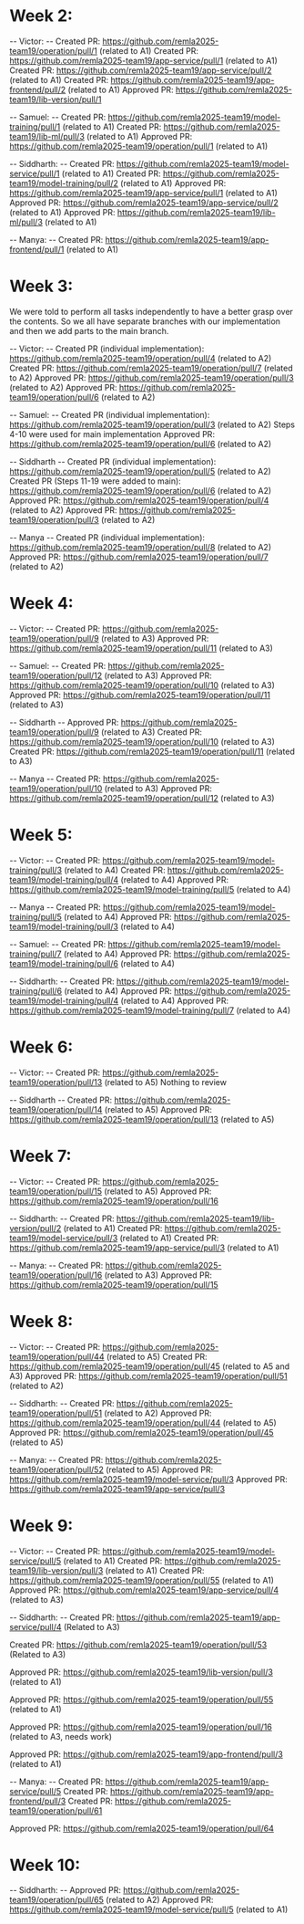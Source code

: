 # Week 2:

-- Victor: --
Created PR: https://github.com/remla2025-team19/operation/pull/1 (related to A1)
Created PR: https://github.com/remla2025-team19/app-service/pull/1 (related to A1)
Created PR: https://github.com/remla2025-team19/app-service/pull/2 (related to A1)
Created PR: https://github.com/remla2025-team19/app-frontend/pull/2 (related to A1)
Approved PR: https://github.com/remla2025-team19/lib-version/pull/1

-- Samuel: --
Created PR: https://github.com/remla2025-team19/model-training/pull/1 (related to A1)
Created PR: https://github.com/remla2025-team19/lib-ml/pull/3 (related to A1)
Approved PR: https://github.com/remla2025-team19/operation/pull/1 (related to A1)

-- Siddharth: --
Created PR: https://github.com/remla2025-team19/model-service/pull/1 (related to A1)
Created PR: https://github.com/remla2025-team19/model-training/pull/2 (related to A1)
Approved PR: https://github.com/remla2025-team19/app-service/pull/1 (related to A1)
Approved PR: https://github.com/remla2025-team19/app-service/pull/2 (related to A1)
Approved PR: https://github.com/remla2025-team19/lib-ml/pull/3 (related to A1)

-- Manya: --
Created PR: https://github.com/remla2025-team19/app-frontend/pull/1 (related to A1)

# Week 3:
We were told to perform all tasks independently to have a better grasp over the contents.
So we all have separate branches with our implementation and then we add parts to the main branch.

-- Victor: --
Created PR (individual implementation): https://github.com/remla2025-team19/operation/pull/4 (related to A2)
Created PR: https://github.com/remla2025-team19/operation/pull/7 (related to A2)
Approved PR: https://github.com/remla2025-team19/operation/pull/3 (related to A2)
Approved PR: https://github.com/remla2025-team19/operation/pull/6 (related to A2)

-- Samuel: --
Created PR (individual implementation): https://github.com/remla2025-team19/operation/pull/3 (related to A2)
Steps 4-10 were used for main implementation
Approved PR: https://github.com/remla2025-team19/operation/pull/6 (related to A2)

-- Siddharth --
Created PR (individual implementation): https://github.com/remla2025-team19/operation/pull/5 (related to A2)
Created PR (Steps 11-19 were added to main): https://github.com/remla2025-team19/operation/pull/6 (related to A2)
Approved PR: https://github.com/remla2025-team19/operation/pull/4 (related to A2)
Approved PR: https://github.com/remla2025-team19/operation/pull/3 (related to A2)

-- Manya --
Created PR (individual implementation): https://github.com/remla2025-team19/operation/pull/8 (related to A2)
Approved PR: https://github.com/remla2025-team19/operation/pull/7 (related to A2)


# Week 4:

-- Victor: --
Created PR: https://github.com/remla2025-team19/operation/pull/9 (related to A3)
Approved PR: https://github.com/remla2025-team19/operation/pull/11 (related to A3)


-- Samuel: --
Created PR: https://github.com/remla2025-team19/operation/pull/12 (related to A3)
Approved PR: https://github.com/remla2025-team19/operation/pull/10 (related to A3)
Approved PR: https://github.com/remla2025-team19/operation/pull/11 (related to A3)

-- Siddharth --
Approved PR: https://github.com/remla2025-team19/operation/pull/9 (related to A3)
Created PR: https://github.com/remla2025-team19/operation/pull/10 (related to A3)
Created PR: https://github.com/remla2025-team19/operation/pull/11 (related to A3)

-- Manya --
Created PR: https://github.com/remla2025-team19/operation/pull/10 (related to A3)
Approved PR: https://github.com/remla2025-team19/operation/pull/12 (related to A3)

# Week 5:

-- Victor: --
Created PR: https://github.com/remla2025-team19/model-training/pull/3 (related to A4)
Created PR: https://github.com/remla2025-team19/model-training/pull/4 (related to A4)
Approved PR: https://github.com/remla2025-team19/model-training/pull/5 (related to A4)

-- Manya --
Created PR: https://github.com/remla2025-team19/model-training/pull/5 (related to A4)
Approved PR: https://github.com/remla2025-team19/model-training/pull/3 (related to A4)

-- Samuel: --
Created PR: https://github.com/remla2025-team19/model-training/pull/7 (related to A4)
Approved PR: https://github.com/remla2025-team19/model-training/pull/6 (related to A4)

-- Siddharth: --
Created PR: https://github.com/remla2025-team19/model-training/pull/6 (related to A4)
Approved PR: https://github.com/remla2025-team19/model-training/pull/4 (related to A4)
Approved PR: https://github.com/remla2025-team19/model-training/pull/7 (related to A4)

# Week 6:

-- Victor: --
Created PR: https://github.com/remla2025-team19/operation/pull/13 (related to A5)
Nothing to review

-- Siddharth --
Created PR: https://github.com/remla2025-team19/operation/pull/14 (related to A5)
Approved PR: https://github.com/remla2025-team19/operation/pull/13 (related to A5)

# Week 7:

-- Victor: --
Created PR: https://github.com/remla2025-team19/operation/pull/15 (related to A5)
Approved PR: https://github.com/remla2025-team19/operation/pull/16

-- Siddharth: --
Created PR: https://github.com/remla2025-team19/lib-version/pull/2 (related to A1)
Created PR: https://github.com/remla2025-team19/model-service/pull/3 (related to A1)
Created PR: https://github.com/remla2025-team19/app-service/pull/3 (related to A1)

-- Manya: --
Created PR: https://github.com/remla2025-team19/operation/pull/16 (related to A3)
Approved PR: https://github.com/remla2025-team19/operation/pull/15

# Week 8:

-- Victor: --
Created PR: https://github.com/remla2025-team19/operation/pull/44 (related to A5)
Created PR: https://github.com/remla2025-team19/operation/pull/45 (related to A5 and A3)
Approved PR: https://github.com/remla2025-team19/operation/pull/51 (related to A2)


-- Siddharth: --
Created PR: https://github.com/remla2025-team19/operation/pull/51 (related to A2)
Approved PR: https://github.com/remla2025-team19/operation/pull/44 (related to A5)
Approved PR: https://github.com/remla2025-team19/operation/pull/45 (related to A5)

-- Manya: --
Created PR: https://github.com/remla2025-team19/operation/pull/52 (related to A5) 
Approved PR: https://github.com/remla2025-team19/model-service/pull/3
Approved PR: https://github.com/remla2025-team19/app-service/pull/3

# Week 9:

-- Victor: --
Created PR: https://github.com/remla2025-team19/model-service/pull/5 (related to A1)
Created PR: https://github.com/remla2025-team19/lib-version/pull/3 (related to A1)
Created PR: https://github.com/remla2025-team19/operation/pull/55 (related to A1)
Approved PR: https://github.com/remla2025-team19/app-service/pull/4 (related to A3)

-- Siddharth: --
Created PR: https://github.com/remla2025-team19/app-service/pull/4 (Related to A3)

Created PR: https://github.com/remla2025-team19/operation/pull/53 (Related to A3)

Approved PR: https://github.com/remla2025-team19/lib-version/pull/3 (related to A1)

Approved PR: https://github.com/remla2025-team19/operation/pull/55 (related to A1)

Approved PR: https://github.com/remla2025-team19/operation/pull/16 (related to A3, needs work)

Approved PR: https://github.com/remla2025-team19/app-frontend/pull/3 (related to A1)


-- Manya: --
Created PR: https://github.com/remla2025-team19/app-service/pull/5
Created PR: https://github.com/remla2025-team19/app-frontend/pull/3
Created PR: https://github.com/remla2025-team19/operation/pull/61

Approved PR: https://github.com/remla2025-team19/operation/pull/64

# Week 10:

-- Siddharth: --
Approved PR: https://github.com/remla2025-team19/operation/pull/65 (related to A2)
Approved PR: https://github.com/remla2025-team19/model-service/pull/5 (related to A1)